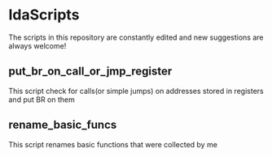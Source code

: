 # IdaScripts

The scripts in this repository are constantly edited and new suggestions are always welcome!

## put_br_on_call_or_jmp_register
This script check for calls(or simple jumps) on addresses stored in registers and put BR on them

## rename_basic_funcs
This script renames basic functions that were collected by me
